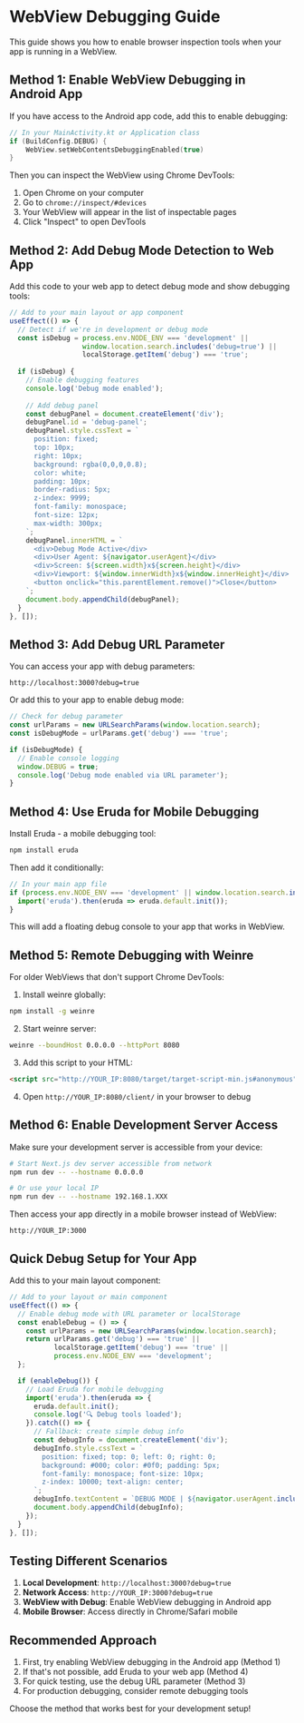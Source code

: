 # WebView Debugging Guide

This guide shows you how to enable browser inspection tools when your app is running in a WebView.

## Method 1: Enable WebView Debugging in Android App

If you have access to the Android app code, add this to enable debugging:

```kotlin
// In your MainActivity.kt or Application class
if (BuildConfig.DEBUG) {
    WebView.setWebContentsDebuggingEnabled(true)
}
```

Then you can inspect the WebView using Chrome DevTools:

1. Open Chrome on your computer
2. Go to `chrome://inspect/#devices`
3. Your WebView will appear in the list of inspectable pages
4. Click "Inspect" to open DevTools

## Method 2: Add Debug Mode Detection to Web App

Add this code to your web app to detect debug mode and show debugging tools:

```javascript
// Add to your main layout or app component
useEffect(() => {
  // Detect if we're in development or debug mode
  const isDebug = process.env.NODE_ENV === 'development' || 
                  window.location.search.includes('debug=true') ||
                  localStorage.getItem('debug') === 'true';
  
  if (isDebug) {
    // Enable debugging features
    console.log('Debug mode enabled');
    
    // Add debug panel
    const debugPanel = document.createElement('div');
    debugPanel.id = 'debug-panel';
    debugPanel.style.cssText = `
      position: fixed;
      top: 10px;
      right: 10px;
      background: rgba(0,0,0,0.8);
      color: white;
      padding: 10px;
      border-radius: 5px;
      z-index: 9999;
      font-family: monospace;
      font-size: 12px;
      max-width: 300px;
    `;
    debugPanel.innerHTML = `
      <div>Debug Mode Active</div>
      <div>User Agent: ${navigator.userAgent}</div>
      <div>Screen: ${screen.width}x${screen.height}</div>
      <div>Viewport: ${window.innerWidth}x${window.innerHeight}</div>
      <button onclick="this.parentElement.remove()">Close</button>
    `;
    document.body.appendChild(debugPanel);
  }
}, []);
```

## Method 3: Add Debug URL Parameter

You can access your app with debug parameters:

```
http://localhost:3000?debug=true
```

Or add this to your app to enable debug mode:

```javascript
// Check for debug parameter
const urlParams = new URLSearchParams(window.location.search);
const isDebugMode = urlParams.get('debug') === 'true';

if (isDebugMode) {
  // Enable console logging
  window.DEBUG = true;
  console.log('Debug mode enabled via URL parameter');
}
```

## Method 4: Use Eruda for Mobile Debugging

Install Eruda - a mobile debugging tool:

```bash
npm install eruda
```

Then add it conditionally:

```javascript
// In your main app file
if (process.env.NODE_ENV === 'development' || window.location.search.includes('debug=true')) {
  import('eruda').then(eruda => eruda.default.init());
}
```

This will add a floating debug console to your app that works in WebView.

## Method 5: Remote Debugging with Weinre

For older WebViews that don't support Chrome DevTools:

1. Install weinre globally:
```bash
npm install -g weinre
```

2. Start weinre server:
```bash
weinre --boundHost 0.0.0.0 --httpPort 8080
```

3. Add this script to your HTML:
```html
<script src="http://YOUR_IP:8080/target/target-script-min.js#anonymous"></script>
```

4. Open `http://YOUR_IP:8080/client/` in your browser to debug

## Method 6: Enable Development Server Access

Make sure your development server is accessible from your device:

```bash
# Start Next.js dev server accessible from network
npm run dev -- --hostname 0.0.0.0

# Or use your local IP
npm run dev -- --hostname 192.168.1.XXX
```

Then access your app directly in a mobile browser instead of WebView:
```
http://YOUR_IP:3000
```

## Quick Debug Setup for Your App

Add this to your main layout component:

```typescript
// Add to your layout or main component
useEffect(() => {
  // Enable debug mode with URL parameter or localStorage
  const enableDebug = () => {
    const urlParams = new URLSearchParams(window.location.search);
    return urlParams.get('debug') === 'true' || 
           localStorage.getItem('debug') === 'true' ||
           process.env.NODE_ENV === 'development';
  };

  if (enableDebug()) {
    // Load Eruda for mobile debugging
    import('eruda').then(eruda => {
      eruda.default.init();
      console.log('🔍 Debug tools loaded');
    }).catch(() => {
      // Fallback: create simple debug info
      const debugInfo = document.createElement('div');
      debugInfo.style.cssText = `
        position: fixed; top: 0; left: 0; right: 0;
        background: #000; color: #0f0; padding: 5px;
        font-family: monospace; font-size: 10px;
        z-index: 10000; text-align: center;
      `;
      debugInfo.textContent = `DEBUG MODE | ${navigator.userAgent.includes('wv') ? 'WebView' : 'Browser'}`;
      document.body.appendChild(debugInfo);
    });
  }
}, []);
```

## Testing Different Scenarios

1. **Local Development**: `http://localhost:3000?debug=true`
2. **Network Access**: `http://YOUR_IP:3000?debug=true`
3. **WebView with Debug**: Enable WebView debugging in Android app
4. **Mobile Browser**: Access directly in Chrome/Safari mobile

## Recommended Approach

1. First, try enabling WebView debugging in the Android app (Method 1)
2. If that's not possible, add Eruda to your web app (Method 4)
3. For quick testing, use the debug URL parameter (Method 3)
4. For production debugging, consider remote debugging tools

Choose the method that works best for your development setup! 